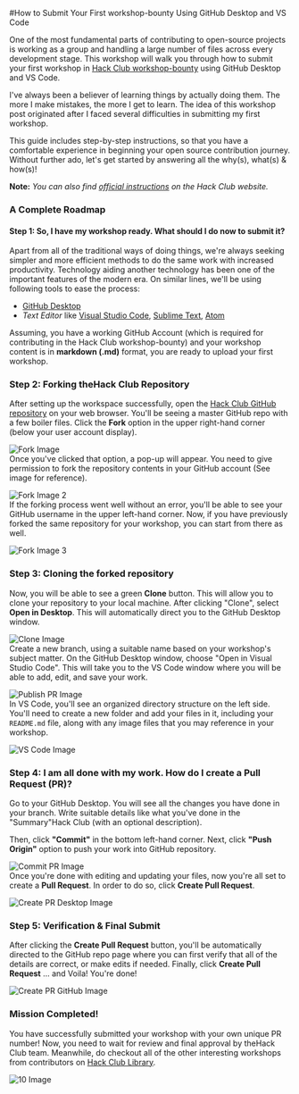 #How to Submit Your First workshop-bounty Using GitHub Desktop and VS Code

One of the most fundamental parts of contributing to open-source projects is working as a group and handling a large number of files across every development stage. This workshop will walk you through how to submit your first workshop in [Hack Club workshop-bounty](https://hackclub.com/workshop-bounty/) using GitHub Desktop and VS Code.
<!--more-->

I've always been a believer of learning things by actually doing them. The more I make mistakes, the more I get to learn. The idea of this workshop post originated after I faced several difficulties in submitting my first workshop.

This guide includes step-by-step instructions, so that you have a comfortable experience in beginning your open source contribution journey. Without further ado, let's get started by answering all the why(s), what(s) & how(s)!

**Note:** *You can also find [official instructions](https://hackclub.com/workshop-bounty/) on the Hack Club website.*

### A Complete Roadmap
#### Step 1: So, I have my workshop ready. What should I do now to submit it?
Apart from all of the traditional ways of doing things, we're always seeking simpler and more efficient methods to do the same work with increased productivity. Technology aiding another technology has been one of the important features of the modern era. On similar lines, we'll be using following tools to ease the process:

- [GitHub Desktop](https://desktop.github.com/)
- *Text Editor* like [Visual Studio Code](https://code.visualstudio.com/), [Sublime Text](https://www.sublimetext.com/), [Atom](https://atom.io/)

Assuming, you have a working GitHub Account (which is required for contributing in the Hack Club workshop-bounty) and your workshop content is in **markdown (.md)** format, you are ready to upload your first workshop.

### Step 2: Forking theHack Club Repository
After setting up the workspace successfully, open the [Hack Club GitHub repository](https://github.com/hackclub/hackclub) on your web browser. You'll be seeing a master GitHub repo with a few boiler files. Click the **Fork** option in the upper right-hand corner (below your user account display).

![Fork Image](img/1.png)<br>
Once you've clicked that option, a pop-up will appear. You need to give permission to fork the repository contents in your GitHub account (See image for reference).

![Fork Image 2](img/2.png)<br>
If the forking process went well without an error, you'll be able to see your GitHub username in the upper left-hand corner. Now, if you have previously forked the same repository for your workshop, you can start from there as well.

![Fork Image 3](img/3.png)<br>

### Step 3: Cloning the forked repository
Now, you will be able to see a green **Clone** button. This will allow you to clone your repository to your local machine. After clicking "Clone", select **Open in Desktop**. This will automatically direct you to the GitHub Desktop window.

![Clone Image](img/4.png)<br>
Create a new branch, using a suitable name based on your workshop's subject matter. On the GitHub Desktop window, choose "Open in Visual Studio Code". This will take you to the VS Code window where you will be able to add, edit, and save your work.

![Publish PR Image](img/5.png)<br>
In VS Code, you'll see an organized directory structure on the left side. You'll need to create a new folder and add your files in it, including your `README.md` file, along with any image files that you may reference in your workshop.

![VS Code Image](img/6.png)<br>

### Step 4: I am all done with my work. How do I create a Pull Request (PR)?
Go to your GitHub Desktop. You will see all the changes you have done in your branch. Write suitable details like what you've done in the "Summary"Hack Club (with an optional description).

Then, click **"Commit"** in the bottom left-hand corner. Next, click **"Push Origin"** option to push your work into GitHub repository.

![Commit PR Image](img/7.png)<br>
Once you're done with editing and updating your files, now you're all set to create a **Pull Request**. In order to do so, click **Create Pull Request**.

![Create PR Desktop Image](img/createPRdesktop.png)<br>

### Step 5: Verification & Final Submit
After clicking the **Create Pull Request** button, you'll be automatically directed to the GitHub repo page where you can first verify that all of the details are correct, or make edits if needed. Finally, click **Create Pull Request** ... and Voila! You're done!

![Create PR GitHub Image](img/9.png)<br>

### Mission Completed!
You have successfully submitted your workshop with your own unique PR number! Now, you need to wait for review and final approval by theHack Club team. Meanwhile, do checkout all of the other interesting workshops from contributors on [Hack Club Library](https://github.com/hackclub/hackclub).

![10 Image](img/10.png)
